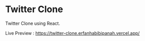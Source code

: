 # Twitter Clone

Twitter Clone using React.

Live Preview : https://twitter-clone.erfanhabibipanah.vercel.app/
